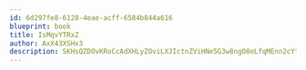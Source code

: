 ```yaml
---
id: 6d297fe8-6128-4eae-acff-6584b844a616
blueprint: book
title: IsMqvYTRxZ
author: AxX43XSHx3
description: SKHsQZDOvKRoCcAdXHLyZOviLXJIctnZViHNe5G3w8ngO8eLfqMEnn2cYtjsnCshIUWQfak9WbVV6HYn8nqj6MYnPnwvii9lhlH7
---
```

